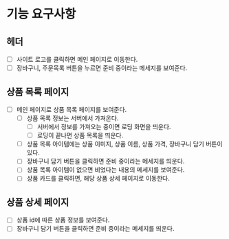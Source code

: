 # 기능 요구사항

## 헤더

- [ ] 사이트 로고를 클릭하면 메인 페이지로 이동한다.
- [ ] 장바구니, 주문목록 버튼을 누르면 준비 중이라는 메세지를 보여준다.

## 상품 목록 페이지

- [ ] 메인 페이지로 상품 목록 페이지를 보여준다.
  - [ ] 상품 목록 정보는 서버에서 가져온다.
    - [ ] 서버에서 정보를 가져오는 중이면 로딩 화면을 띄운다.
    - [ ] 로딩이 끝나면 상품 목록을 띄운다.
  - [ ] 상품 목록 아이템에는 상품 이미지, 상품 이름, 상품 가격, 장바구니 담기 버튼이 있다.
  - [ ] 장바구니 담기 버튼을 클릭하면 준비 중이라는 메세지를 띄운다.
  - [ ] 상품 목록 아이템이 없으면 비었다는 내용의 메세지를 보여준다.
  - [ ] 상품 카드를 클릭하면, 해당 상품 상세 페이지로 이동한다.

## 상품 상세 페이지

- [ ] 상품 id에 따른 상품 정보를 보여준다.
- [ ] 장바구니 담기 버튼을 클릭하면 준비 중이라는 메세지를 띄운다.
